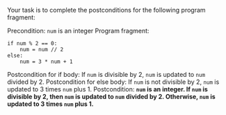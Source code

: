 Your task is to complete the postconditions for the following program fragment:

Precondition: `num` is an integer
Program fragment:
```
if num % 2 == 0:
    num = num // 2
else:
    num = 3 * num + 1
```

Postcondition for if body: If `num` is divisible by 2, `num` is updated to `num` divided by 2.
Postcondition for else body: If `num` is not divisible by 2, `num` is updated to 3 times `num` plus 1.
Postcondition: **`num` is an integer. If `num` is divisible by 2, then `num` is updated to `num` divided by 2. Otherwise, `num` is updated to 3 times `num` plus 1.**